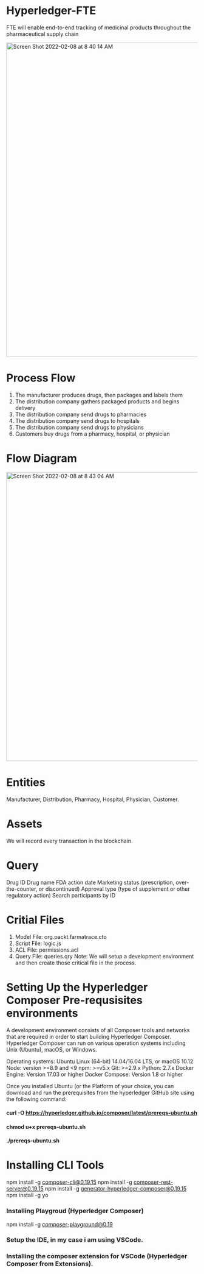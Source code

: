# Hyperledger-FTE
FTE will enable end-to-end tracking of medicinal products throughout the pharmaceutical supply chain



<img width="825" alt="Screen Shot 2022-02-08 at 8 40 14 AM" src="https://user-images.githubusercontent.com/47697877/152919386-b49b3395-6949-49ab-8a4f-ba1bfe0721ad.png">



#  Process Flow 
1. The manufacturer produces drugs, then packages and labels them
2. The distribution company gathers packaged products and begins delivery
3. The distribution company send drugs to pharmacies
4. The distribution company send drugs to hospitals
5. The distribution company send drugs to physicians
6. Customers buy drugs from a pharmacy, hospital, or physician
# Flow Diagram 

<img width="759" alt="Screen Shot 2022-02-08 at 8 43 04 AM" src="https://user-images.githubusercontent.com/47697877/152919643-c4119cc1-7404-44a2-9a4c-5e9cd7b40c29.png">

# Entities
Manufacturer, Distribution, Pharmacy, Hospital, Physician, Customer. 

# Assets
We will record every transaction in the blockchain. 

# Query 
Drug ID
Drug name
FDA action date
Marketing status (prescription, over-the-counter, or discontinued)
Approval type (type of supplement or other regulatory action)
Search participants by ID

# Critial Files 
1. Model File: org.packt.farmatrace.cto
2. Script File: logic.js
3. ACL File: permissions.acl
4. Query File: queries.qry 
Note: We will setup a development environment and then create those critical file in the process. 

# Setting Up the Hyperledger Composer Pre-requsisites environments 
A development environment consists of all Composer tools and networks that are required in order to start building Hyperledger Composer. Hyperledger
Composer can run on various operation systems including Unix (Ubuntu), macOS, or Windows. 

Operating systems: Ubuntu Linux (64-bit) 14.04/16.04 LTS, or macOS 10.12
Node: version >=8.9 and <9
npm: >=v5.x
Git: >=2.9.x
Python: 2.7.x
Docker Engine: Version 17.03 or higher
Docker Compose: Version 1.8 or higher

Once you installed Ubuntu (or the Platform of your choice, you can download and run the prerequisites from the hyperledger GitHub site using the following command: 

#### curl -O https://hyperledger.github.io/composer/latest/prereqs-ubuntu.sh
#### chmod u+x prereqs-ubuntu.sh
#### ./prereqs-ubuntu.sh

# Installing CLI Tools 
npm install -g composer-cli@0.19.15
npm install -g composer-rest-server@0.19.15
npm install -g generator-hyperledger-composer@0.19.15
npm install -g yo

### Installing Playgroud (Hyperledger Composer) 
npm install -g composer-playground@0.19

### Setup the IDE, in my case i am using VSCode. 
### Installing the composer extension for VSCode (Hyperledger Composer from Extensions). 


